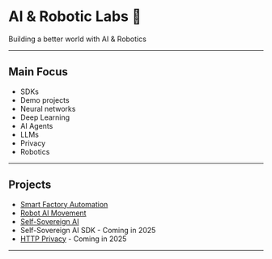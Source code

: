 # AI & Robotic Labs 🤖

Building a better world with AI & Robotics

---

## Main Focus

- SDKs
- Demo projects
- Neural networks
- Deep Learning
- AI Agents
- LLMs
- Privacy
- Robotics

---

## Projects

- [Smart Factory Automation](https://github.com/AI-Robotic-Labs/iot-ai)
- [Robot AI Movement](https://github.com/AI-Robotic-Labs/ai-robotic)
- [Self-Sovereign AI](https://github.com/AI-Robotic-Labs/Self-Sovereign-AI)
- Self-Sovereign AI SDK - Coming in 2025
- [HTTP Privacy](https://github.com/AI-Robotic-Labs/http-privacy) - Coming in 2025

---
